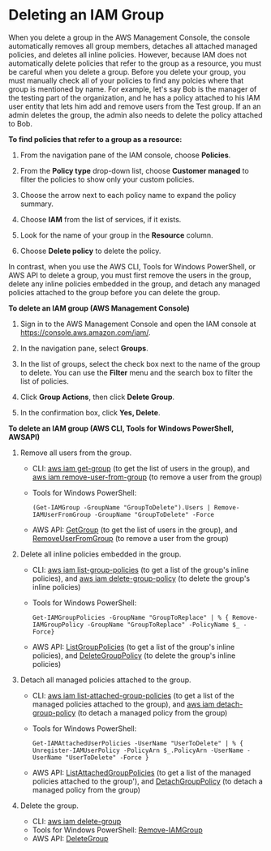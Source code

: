 # Deleting an IAM Group<a name="id_groups_manage_delete"></a>

When you delete a group in the AWS Management Console, the console automatically removes all group members, detaches all attached managed policies, and deletes all inline policies\. However, because IAM does not automatically delete policies that refer to the group as a resource, you must be careful when you delete a group\. Before you delete your group, you must manually check all of your policies to find any polcies where that group is mentioned by name\. For example, let's say Bob is the manager of the testing part of the organization, and he has a policy attached to his IAM user entity that lets him add and remove users from the Test group\. If an an admin deletes the group, the admin also needs to delete the policy attached to Bob\. 

**To find policies that refer to a group as a resource:**

1. From the navigation pane of the IAM console, choose **Policies**\.

1. From the **Policy type** drop\-down list, choose **Customer managed** to filter the policies to show only your custom policies\.

1. Choose the arrow next to each policy name to expand the policy summary\.

1. Choose **IAM** from the list of services, if it exists\.

1. Look for the name of your group in the **Resource** column\.

1. Choose **Delete policy** to delete the policy\.

In contrast, when you use the AWS CLI, Tools for Windows PowerShell, or AWS API to delete a group, you must first remove the users in the group, delete any inline policies embedded in the group, and detach any managed policies attached to the group before you can delete the group\. 

**To delete an IAM group \(AWS Management Console\)**

1. Sign in to the AWS Management Console and open the IAM console at [https://console\.aws\.amazon\.com/iam/](https://console.aws.amazon.com/iam/)\.

1. In the navigation pane, select **Groups**\. 

1. In the list of groups, select the check box next to the name of the group to delete\. You can use the **Filter** menu and the search box to filter the list of policies\. 

1. Click **Group Actions**, then click **Delete Group**\.

1. In the confirmation box, click **Yes, Delete**\.

**To delete an IAM group \(AWS CLI, Tools for Windows PowerShell, AWSAPI\)**

1. Remove all users from the group\.
   + CLI: [aws iam get\-group](http://docs.aws.amazon.com/cli/latest/reference/iam/get-group.html) \(to get the list of users in the group\), and [aws iam remove\-user\-from\-group](http://docs.aws.amazon.com/cli/latest/reference/iam/remove-user-from-group.html) \(to remove a user from the group\) 
   + Tools for Windows PowerShell: 

     ```
     (Get-IAMGroup -GroupName "GroupToDelete").Users | Remove-IAMUserFromGroup -GroupName "GroupToDelete" -Force
     ```
   + AWS API: [GetGroup](http://docs.aws.amazon.com/IAM/latest/APIReference/API_GetGroup.html) \(to get the list of users in the group\), and [RemoveUserFromGroup](http://docs.aws.amazon.com/IAM/latest/APIReference/API_RemoveUserFromGroup.html) \(to remove a user from the group\) 

1. Delete all inline policies embedded in the group\.
   + CLI: [aws iam list\-group\-policies](http://docs.aws.amazon.com/cli/latest/reference/iam/list-group-policies.html) \(to get a list of the group's inline policies\), and [aws iam delete\-group\-policy](http://docs.aws.amazon.com/cli/latest/reference/iam/delete-group-policy.html) \(to delete the group's inline policies\) 
   + Tools for Windows PowerShell: 

     ```
     Get-IAMGroupPolicies -GroupName "GroupToReplace" | % { Remove-IAMGroupPolicy -GroupName "GroupToReplace" -PolicyName $_ -Force}
     ```
   +  AWS API: [ListGroupPolicies](http://docs.aws.amazon.com/IAM/latest/APIReference/API_ListGroupPolicies.html) \(to get a list of the group's inline policies\), and [DeleteGroupPolicy](http://docs.aws.amazon.com/IAM/latest/APIReference/API_DeleteGroupPolicy.html) \(to delete the group's inline policies\) 

1. Detach all managed policies attached to the group\.
   + CLI: [aws iam list\-attached\-group\-policies](http://docs.aws.amazon.com/cli/latest/reference/iam/list-attached-group-policies.html) \(to get a list of the managed policies attached to the group\), and [aws iam detach\-group\-policy](http://docs.aws.amazon.com/cli/latest/reference/iam/detach-group-policy.html) \(to detach a managed policy from the group\) 
   + Tools for Windows PowerShell: 

     ```
     Get-IAMAttachedUserPolicies -UserName "UserToDelete" | % { Unregister-IAMUserPolicy -PolicyArn $_.PolicyArn -UserName -UserName "UserToDelete" -Force }
     ```
   + AWS API: [ListAttachedGroupPolicies](http://docs.aws.amazon.com/IAM/latest/APIReference/API_ListAttachedGroupPolicies.html) \(to get a list of the managed policies attached to the group'\), and [DetachGroupPolicy](http://docs.aws.amazon.com/IAM/latest/APIReference/API_DetachGroupPolicy.html) \(to detach a managed policy from the group\)

1. Delete the group\.
   + CLI: [aws iam delete\-group](http://docs.aws.amazon.com/cli/latest/reference/iam/delete-group.html)
   + Tools for Windows PowerShell: [Remove\-IAMGroup](http://docs.aws.amazon.com/powershell/latest/reference/Index.html?page=Remove-IAMGroup.html&tocid=Remove-IAMGroup)
   + AWS API: [DeleteGroup](http://docs.aws.amazon.com/IAM/latest/APIReference/API_DeleteGroup.html) 
